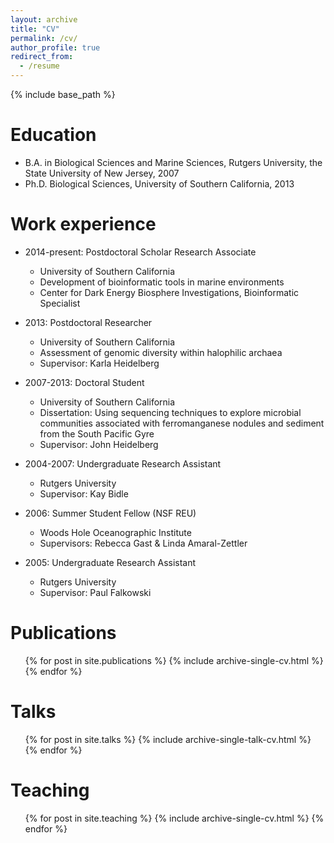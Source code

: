 ```yaml
---
layout: archive
title: "CV"
permalink: /cv/
author_profile: true
redirect_from:
  - /resume
---
```


{% include base_path %}

Education
======
* B.A. in Biological Sciences and Marine Sciences, Rutgers University, the State University of New Jersey, 2007
* Ph.D. Biological Sciences, University of Southern California, 2013

Work experience
======
* 2014-present: Postdoctoral Scholar Research Associate
  * University of Southern California
  * Development of bioinformatic tools in marine environments
  * Center for Dark Energy Biosphere Investigations, Bioinformatic Specialist

* 2013: Postdoctoral Researcher
  * University of Southern California
  * Assessment of genomic diversity within halophilic archaea
  * Supervisor: Karla Heidelberg
* 2007-2013: Doctoral Student
  * University of Southern California
  * Dissertation: Using sequencing techniques to explore microbial communities associated with ferromanganese nodules and sediment from the South Pacific Gyre
  * Supervisor: John Heidelberg
* 2004-2007: Undergraduate Research Assistant
  * Rutgers University
  * Supervisor: Kay Bidle
* 2006: Summer Student Fellow (NSF REU)
  * Woods Hole Oceanographic Institute
  * Supervisors: Rebecca Gast & Linda Amaral-Zettler
* 2005: Undergraduate Research Assistant
  * Rutgers University
  * Supervisor: Paul Falkowski 

Publications
======
  <ul>{% for post in site.publications %}
    {% include archive-single-cv.html %}
  {% endfor %}</ul>
  
Talks
======
  <ul>{% for post in site.talks %}
    {% include archive-single-talk-cv.html %}
  {% endfor %}</ul>
  
Teaching
======
  <ul>{% for post in site.teaching %}
    {% include archive-single-cv.html %}
  {% endfor %}</ul>

